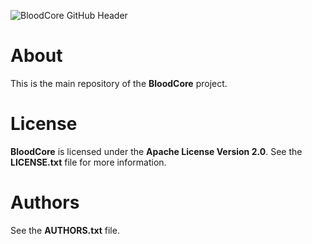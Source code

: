 ![BloodCore GitHub Header](https://raw.githubusercontent.com/wow-bloodcore/image-assets/master/github-header.png)

# About
This is the main repository of the __BloodCore__ project.

# License
__BloodCore__ is licensed under the __Apache License Version 2.0__. See the __LICENSE.txt__ file for more information.

# Authors
See the __AUTHORS.txt__ file.
